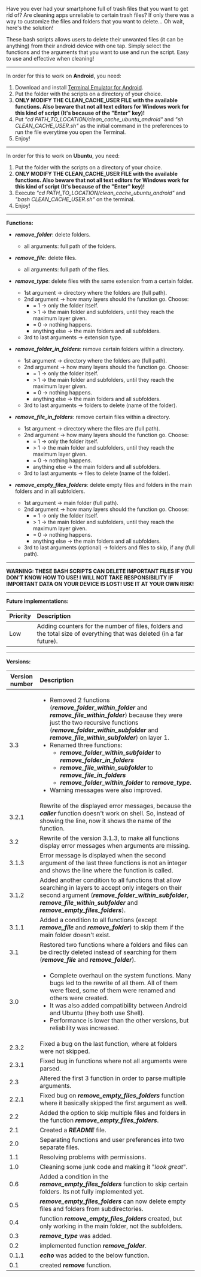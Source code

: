 Have you ever had your smartphone full of trash files that you want to get rid of? Are cleaning apps unreliable to certain trash files?
If only there was a way to customize the files and folders that you want to delete... Oh wait, here's the solution!

These bash scripts allows users to delete their unwanted files (it can be anything) from their android device with one tap. Simply select the functions and the arguments that you want to use and run the script. Easy to use and effective when cleaning!

------

In order for this to work on **Android**, you need:

1. Download and install [Terminal Emulator for Android](https://play.google.com/store/apps/details?id=jackpal.androidterm).
2. Put the folder with the scripts on a directory of your choice.
3. **ONLY MODIFY THE CLEAN_CACHE_USER FILE with the available functions. Also beware that not all text editors for Windows work for this kind of script (It's because of the "Enter" key)!**
4. Put _"cd PATH_TO_LOCATION/clean_cache_ubuntu_android"_ and _"sh CLEAN_CACHE_USER.sh"_ as the initial command in the preferences to run the file everytime you open the Terminal.
5. Enjoy!
------

In order for this to work on **Ubuntu**, you need:

1. Put the folder with the scripts on a directory of your choice.
2. **ONLY MODIFY THE CLEAN_CACHE_USER FILE with the available functions. Also beware that not all text editors for Windows work for this kind of script (It's because of the "Enter" key)!**
3. Execute _"cd PATH_TO_LOCATION/clean_cache_ubuntu_android"_ and _"bash CLEAN_CACHE_USER.sh"_ on the terminal.
4. Enjoy!
------

**Functions:**

* **_remove_folder_**: delete folders.
	* all arguments: full path of the folders.


* **_remove_file_**: delete files.
	* all arguments: full path of the files.


* **_remove_type_**: delete files with the same extension from a certain folder.
	* 1st argument &rarr; directory where the folders are (full path).
	* 2nd argument &rarr; how many layers should the function go. Choose:
		* = 1 &rarr; only the folder itself.
		* \> 1 &rarr; the main folder and subfolders, until they reach the maximum layer given.
		* = 0 &rarr; nothing happens.
		* anything else &rarr; the main folders and all subfolders.
	* 3rd to last arguments &rarr; extension type.


* **_remove_folder_in_folders_**: remove certain folders within a directory.
	* 1st argument &rarr; directory where the folders are (full path).
	* 2nd argument &rarr; how many layers should the function go. Choose:
		* = 1 &rarr; only the folder itself.
		* \> 1 &rarr; the main folder and subfolders, until they reach the maximum layer given.
		* = 0 &rarr; nothing happens.
		* anything else &rarr; the main folders and all subfolders.
	* 3rd to last arguments &rarr; folders to delete (name of the folder).


* **_remove_file_in_folders_**: remove certain files within a directory.
	* 1st argument &rarr; directory where the files are (full path).
	* 2nd argument &rarr; how many layers should the function go. Choose:
		* = 1 &rarr; only the folder itself.
		* \> 1 &rarr; the main folder and subfolders, until they reach the maximum layer given.
		* = 0 &rarr; nothing happens.
		* anything else &rarr; the main folders and all subfolders.
	* 3rd to last arguments &rarr; files to delete (name of the folder).


* **_remove_empty_files_folders_**: delete empty files and folders in the main folders and in all subfolders.
	* 1st argument &rarr; main folder (full path).
	* 2nd argument &rarr; how many layers should the function go. Choose:
		* = 1 &rarr; only the folder itself.
		* \> 1 &rarr; the main folder and subfolders, until they reach the maximum layer given.
		* = 0 &rarr; nothing happens.
		* anything else &rarr; the main folders and all subfolders.
	* 3rd to last arguments (optional) &rarr; folders and files to skip, if any (full path).

------

**WARNING: THESE BASH SCRIPTS CAN DELETE IMPORTANT FILES IF YOU DON'T KNOW HOW TO USE! I WILL NOT TAKE RESPONSIBILITY IF IMPORTANT DATA ON YOUR DEVICE IS LOST! USE IT AT YOUR OWN RISK!**

------

**Future implementations:**

| Priority | Description |
|----------------|:------------|
| Low | Adding counters for the number of files, folders and the total size of everything that was deleted (in a far future). |

------

**Versions:**

| Version number | Description |
|----------------|:------------|
| 3.3 | <ul><li> Removed 2 functions (**_remove_folder_within_folder_** and **_remove_file_within_folder_**) because they were just the two recursive functions (**_remove_folder_within_subfolder_** and **_remove_file_within_subfolder_**) on layer 1.</li><li>  Renamed three functions: <ul><li>**_remove_folder_within_subfolder_** to **_remove_folder_in_folders_**</li><li> **_remove_file_within_subfolder_** to **_remove_file_in_folders_** </li><li> **_remove_folder_within_folder_** to **_remove_type_**.</li></ul></li><li> Warning messages were also improved.</li></ul> |
| 3.2.1 | Rewrite of the displayed error messages, because the **_caller_** function doesn't work on shell. So, instead of showing the line, now it shows the name of the function. |
| 3.2 | Rewrite of the version 3.1.3, to make all functions display error messages when arguments are missing. |
| 3.1.3 | Error message is displayed when the second argument of the last three functions is not an integer and shows the line where the function is called. |
| 3.1.2 | Added another condition to all functions that allow searching in layers to accept only integers on their second argument (**_remove_folder_within_subfolder_**, **_remove_file_within_subfolder_** and **_remove_empty_files_folders_**). |
| 3.1.1 | Added a condition to all functions (except **_remove_file_** and **_remove_folder_**) to skip them if the main folder doesn't exist. |
| 3.1 | Restored two functions where a folders and files can be directly deleted instead of searching for them (**_remove_file_** and **_remove_folder_**). |
| 3.0 | <ul><li>Complete overhaul on the system functions. Many bugs led to the rewrite of all them. All of them were fixed, some of them were renamed and others were created.</li><li>It was also added compatibility between Android and Ubuntu (they both use Shell).</li><li> Performance is lower than the other versions, but reliability was increased.</li></ul> |
| 2.3.2 | Fixed a bug on the last function, where at folders were not skipped. |
| 2.3.1 | Fixed bug in functions where not all arguments were parsed. |
| 2.3 | Altered the first 3 function in order to parse multiple arguments. |
| 2.2.1 | Fixed bug on **_remove_empty_files_folders_** function where it basically skipped the first argument as well. |
| 2.2 | Added the option to skip multiple files and folders in the function **_remove_empty_files_folders_**. |
| 2.1 | Created a **_README_** file. |
| 2.0 | Separating functions and user preferences into two separate files. |
| 1.1 | Resolving problems with permissions. |
| 1.0 | Cleaning some junk code and making it "_look great_". |
| 0.6 | Added a condition in the **_remove_empty_files_folders_** function to skip certain folders. Its not fully implemented yet. |
| 0.5 | **_remove_empty_files_folders_** can now delete empty files and folders from subdirectories. |
| 0.4 | function **_remove_empty_files_folders_** created, but only working in the main folder, not the subfolders. |
| 0.3 | **_remove_type_** was added. |
| 0.2 | implemented function **_remove_folder_**. |
| 0.1.1 | **_echo_** was added to the below function. |
| 0.1 | created **_remove_** function. |
